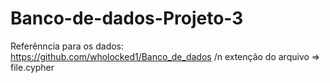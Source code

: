 # Banco-de-dados-Projeto-3

Referênncia para os dados: https://github.com/wholocked1/Banco_de_dados /n
extenção do arquivo => file.cypher
